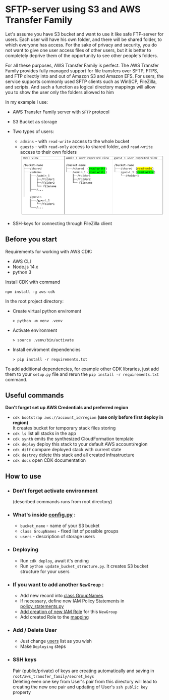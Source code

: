 # SFTP-server using S3 and AWS Transfer Family

Let's assume you have S3 bucket and want to use it like safe FTP-server for users. 
Each user will have his own folder, and there will be shared folder, to which everyone has access.
For the sake of privacy and security, you do not want to give one user access files of other users,
but it is better to completely deprive them of the opportunity to see other people's folders.

For all these purposes, AWS Transfer Family is perfect.
The AWS Transfer Family provides fully managed support for file transfers over SFTP, FTPS, and FTP directly into and out of Amazon S3 and Amazon EFS. 
For users, the service supports commonly used SFTP clients such as WinSCP, FileZilla, and scripts.
And such a function as logical directory mappings will allow you to show the user only the folders allowed to him

In my example I use:
 * AWS Transfer Family server with `SFTP` protocol
 * S3 Bucket as storage
 * Two types of users: 
    * `admins` - with `read-write` access to the whole bucket
    * `guests` - with `read-only` access to shared folder, and `read-write` access to their own folders  
   ![](readme_screenshots/Screenshot_1.png)
   
 * SSH-keys for connecting through FileZilla client


## Before you start

Requirements for working with AWS CDK:

 * AWS CLI
 * Node.js 14.x
 * python 3

Install CDK with command
```
npm install -g aws-cdk
```

In the root project directory:
 * Create virtual python enviroment
   ```
   > python -m venv .venv
   ```
 * Activate environment
   ```
   > source .venv/bin/activate
   ```
 * Install enviroment dependencies
   ```
   > pip install -r requirements.txt
   ```


To add additional dependencies, for example other CDK libraries, just add
them to your `setup.py` file and rerun the `pip install -r requirements.txt`
command.

## Useful commands
**Don't forget set up AWS Credentials and preferred region**


 * `cdk bootstrap aws://account_id/region` **(use only before first deploy in region)**  
 It creates bucket for temporary stack files storing
 * `cdk ls`          list all stacks in the app
 * `cdk synth`       emits the synthesized CloudFormation template
 * `cdk deploy`      deploy this stack to your default AWS account/region
 * `cdk diff`        compare deployed stack with current state
 * `cdk destroy`     delete this stack and all created infrastructure
 * `cdk docs`        open CDK documentation

## How to use
 * ### Don't forget activate environment 
   (described commands runs from root directory)
 * ### What's inside [config.py](aws_transfer_family/config.py) :
    * `bucket_name` - name of your S3 bucket
    * `class GroupNames` - fixed list of possible groups
    * `users` - description of storage users
   
 * ### Deploying
    * Run `cdk deploy`, await it's ending
    * Run `python update_bucket_structure.py`. It creates S3 bucket structure for your users
   

 * ### If you want to add another `NewGroup` :
    * Add new record into [class GroupNames](https://github.com/Wag-ON/AWS_Transfer_Family/blob/9e528cfef5d791d9e0318e59a0bc2c9b937c990c/aws_transfer_family/config.py#L4)
    * If necessary, define new IAM Policy Statements in [policy_statements.py](aws_transfer_family/policy_statements.py)
    * [Add creation of new IAM Role](https://github.com/Wag-ON/AWS_Transfer_Family/blob/9e528cfef5d791d9e0318e59a0bc2c9b937c990c/aws_transfer_family/aws_transfer_family_stack.py#L52) for this `NewGroup`
    * Add created Role to the [mapping](https://github.com/Wag-ON/AWS_Transfer_Family/blob/a6fe8343cfb238f7800dc739556f87b8c5355c04/aws_transfer_family/aws_transfer_family_stack.py#L61)
   
 * ### Add / Delete User
    * Just change [users](https://github.com/Wag-ON/AWS_Transfer_Family/blob/2a63dcd4102b8e22b809045762c8f83f263f0cc7/aws_transfer_family/config.py#L9)
      list as you wish
    * Make `Deploying` steps
   
 * ### SSH keys
   Pair (public/private) of keys are creating automatically and saving in `root/aws_transfer_family/secret_keys`  
   Deleting even one key from User's pair from this directory will lead to creating the new one pair and updating of User's `ssh public key` property


